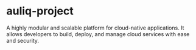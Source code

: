 # auliq-project
A highly modular and scalable platform for cloud-native applications. It allows developers to build, deploy, and manage cloud services with ease and security.
